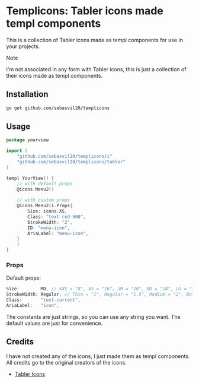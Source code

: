 # Templicons: Tabler icons made templ components
This is a collection of Tabler icons made as templ components for use in your projects.

> [!NOTE]
> I'm not associated in any form with Tabler icons, this is just a collection of their icons made as templ components.

## Installation
```bash
go get github.com/sebasvil20/templicons
```

## Usage
```go
package yourview

import (
    "github.com/sebasvil20/templicons/i"
    "github.com/sebasvil20/templicons/tabler"
)

templ YourView() {
    // with default props
    @icons.Menu2()
    
    // with custom props
    @icons.Menu2(i.Props{
        Size: icons.XS,
        Class: "text-red-500",
        StrokeWidth: "2",
        ID: "menu-icon",
        AriaLabel: "menu-icon",
    }
    )
}
```

### Props
Default props:
```go
Size:        MD, // XXS = "8", XS = "16", SM = "20", MD = "24", LG = "32", XL = "48", XXL = "64"
StrokeWidth: Regular, // Thin = "1", Regular = "1.5", Medium = "2", Bold = "2.5", Heavy = "3"
Class:       "text-current",
AriaLabel:   "icon",
```

The constants are just strings, so you can use any string you want. The default values are just for convenience.

## Credits
I have not created any of the icons, I just made them as templ components. All credits go to the original creators of the icons.
- [Tabler Icons](https://tabler.io/icons)